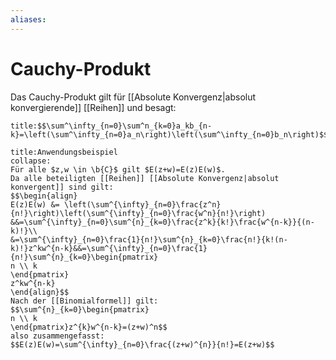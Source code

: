```yaml
---
aliases: 
---
```

$\newcommand{\f}[1]{\mathcal{#1}}\newcommand{\F}[1]{\mathfrak{#1}}\newcommand{\b}[1]{\mathbb{#1}}$
# Cauchy-Produkt 
Das Cauchy-Produkt gilt für [[Absolute Konvergenz|absolut konvergierende]] [[Reihen]] und besagt:
```ad-abstract
title:$$\sum^\infty_{n=0}\sum^n_{k=0}a_kb_{n-k}=\left(\sum^\infty_{n=0}a_n\right)\left(\sum^\infty_{n=0}b_n\right)$$
```

```ad-example
title:Anwendungsbeispiel
collapse:
Für alle $z,w \in \b{C}$ gilt $E(z+w)=E(z)E(w)$.
Da alle beteiligten [[Reihen]] [[Absolute Konvergenz|absolut konvergent]] sind gilt:
$$\begin{align}
E(z)E(w) &= \left(\sum^{\infty}_{n=0}\frac{z^n}{n!}\right)\left(\sum^{\infty}_{n=0}\frac{w^n}{n!}\right)
&&=\sum^{\infty}_{n=0}\sum^{n}_{k=0}\frac{z^k}{k!}\frac{w^{n-k}}{(n-k)!}\\
&=\sum^{\infty}_{n=0}\frac{1}{n!}\sum^{n}_{k=0}\frac{n!}{k!(n-k)!}z^kw^{n-k}&&=\sum^{\infty}_{n=0}\frac{1}{n!}\sum^{n}_{k=0}\begin{pmatrix}
n \\ k
\end{pmatrix}
z^kw^{n-k}
\end{align}$$
Nach der [[Binomialformel]] gilt:
$$\sum^{n}_{k=0}\begin{pmatrix}
n \\ k
\end{pmatrix}z^{k}w^{n-k}=(z+w)^n$$
also zusammengefasst:
$$E(z)E(w)=\sum^{\infty}_{n=0}\frac{(z+w)^{n}}{n!}=E(z+w)$$
```

